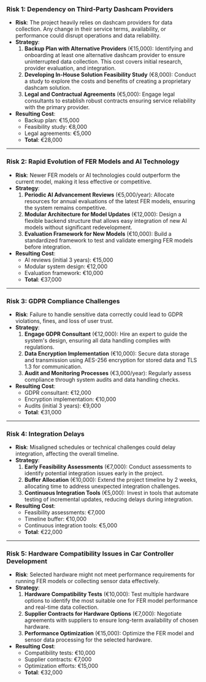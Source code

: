 ### **Risk 1: Dependency on Third-Party Dashcam Providers**  
- **Risk**: The project heavily relies on dashcam providers for data collection. Any change in their service terms, availability, or performance could disrupt operations and data reliability.  
- **Strategy**:  
  1. **Backup Plan with Alternative Providers** (€15,000): Identifying and onboarding at least one alternative dashcam provider to ensure uninterrupted data collection. This cost covers initial research, provider evaluation, and integration.  
  2. **Developing In-House Solution Feasibility Study** (€8,000): Conduct a study to explore the costs and benefits of creating a proprietary dashcam solution.  
  3. **Legal and Contractual Agreements** (€5,000): Engage legal consultants to establish robust contracts ensuring service reliability with the primary provider.  
- **Resulting Cost**:  
  - Backup plan: €15,000  
  - Feasibility study: €8,000  
  - Legal agreements: €5,000  
  - **Total**: €28,000  

---

### **Risk 2: Rapid Evolution of FER Models and AI Technology**  
- **Risk**: Newer FER models or AI technologies could outperform the current model, making it less effective or competitive.  
- **Strategy**:  
  1. **Periodic AI Advancement Reviews** (€5,000/year): Allocate resources for annual evaluations of the latest FER models, ensuring the system remains competitive.  
  2. **Modular Architecture for Model Updates** (€12,000): Design a flexible backend structure that allows easy integration of new AI models without significant redevelopment.  
  3. **Evaluation Framework for New Models** (€10,000): Build a standardized framework to test and validate emerging FER models before integration.  
- **Resulting Cost**:  
  - AI reviews (initial 3 years): €15,000  
  - Modular system design: €12,000  
  - Evaluation framework: €10,000  
  - **Total**: €37,000  

---

### **Risk 3: GDPR Compliance Challenges**  
- **Risk**: Failure to handle sensitive data correctly could lead to GDPR violations, fines, and loss of user trust.  
- **Strategy**:  
  1. **Engage GDPR Consultant** (€12,000): Hire an expert to guide the system's design, ensuring all data handling complies with regulations.  
  2. **Data Encryption Implementation** (€10,000): Secure data storage and transmission using AES-256 encryption for stored data and TLS 1.3 for communication.  
  3. **Audit and Monitoring Processes** (€3,000/year): Regularly assess compliance through system audits and data handling checks.  
- **Resulting Cost**:  
  - GDPR consultant: €12,000  
  - Encryption implementation: €10,000  
  - Audits (initial 3 years): €9,000  
  - **Total**: €31,000  

---

### **Risk 4: Integration Delays**  
- **Risk**: Misaligned schedules or technical challenges could delay integration, affecting the overall timeline.  
- **Strategy**:  
  1. **Early Feasibility Assessments** (€7,000): Conduct assessments to identify potential integration issues early in the project.  
  2. **Buffer Allocation** (€10,000): Extend the project timeline by 2 weeks, allocating time to address unexpected integration challenges.  
  3. **Continuous Integration Tools** (€5,000): Invest in tools that automate testing of incremental updates, reducing delays during integration.  
- **Resulting Cost**:  
  - Feasibility assessments: €7,000  
  - Timeline buffer: €10,000  
  - Continuous integration tools: €5,000  
  - **Total**: €22,000  

---

### **Risk 5: Hardware Compatibility Issues in Car Controller Development**  
- **Risk**: Selected hardware might not meet performance requirements for running FER models or collecting sensor data effectively.  
- **Strategy**:  
  1. **Hardware Compatibility Tests** (€10,000): Test multiple hardware options to identify the most suitable one for FER model performance and real-time data collection.  
  2. **Supplier Contracts for Hardware Options** (€7,000): Negotiate agreements with suppliers to ensure long-term availability of chosen hardware.  
  3. **Performance Optimization** (€15,000): Optimize the FER model and sensor data processing for the selected hardware.  
- **Resulting Cost**:  
  - Compatibility tests: €10,000  
  - Supplier contracts: €7,000  
  - Optimization efforts: €15,000  
  - **Total**: €32,000  
